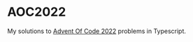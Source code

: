 # AOC2022

My solutions to [Advent Of Code 2022](https://adventofcode.com/2022) problems in Typescript. 
